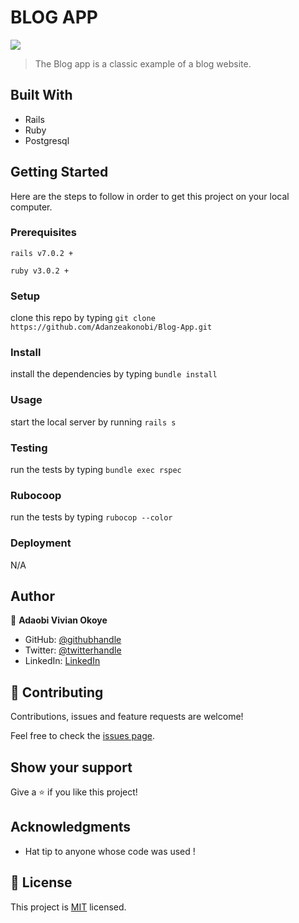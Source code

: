 # BLOG APP

![](https://img.shields.io/badge/Microverse-blueviolet)

> The Blog app is a classic example of a blog website.


## Built With

- Rails
- Ruby 
- Postgresql

## Getting Started

Here are the steps to follow in order to get this project on your local computer.

### Prerequisites

`rails v7.0.2 +`

`ruby v3.0.2 +`

### Setup

clone this repo by typing `git clone  https://github.com/Adanzeakonobi/Blog-App.git
`

### Install

install the dependencies by typing `bundle install`

### Usage

start the local server by running `rails s`

### Testing

run the tests by typing `bundle exec rspec`

### Rubocoop
run the tests by typing `rubocop --color`

### Deployment

N/A

## Author

👤 **Adaobi Vivian Okoye**

- GitHub: [@githubhandle](https://github.com/adanzeakonobi) 
- Twitter: [@twitterhandle](https://twitter.com/Adaebubemmuta)
- LinkedIn: [LinkedIn](https://linkedin.com/in/okoyeaadaobi)


## 🤝 Contributing

Contributions, issues and feature requests are welcome!

Feel free to check the [issues page](issues/).

## Show your support

Give a ⭐️ if you like this project!

## Acknowledgments

- Hat tip to anyone whose code was used !

## 📝 License

This project is [MIT](lic.url) licensed.